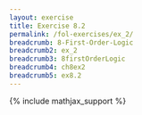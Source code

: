 ```yaml
---
layout: exercise
title: Exercise 8.2
permalink: /fol-exercises/ex_2/
breadcrumb: 8-First-Order-Logic
breadcrumb2: ex_2
breadcrumb3: 8firstOrderLogic
breadcrumb4: ch8ex2
breadcrumb5: ex8.2
---
```


{% include mathjax_support %}

